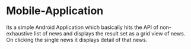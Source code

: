 # Mobile-Application
Its a simple Android Application which basically hits the API of non-exhaustive list of news and displays the result set as a grid view of news. On clicking the single news it displays detail of that news.
